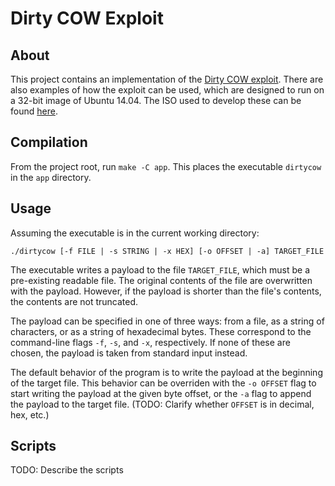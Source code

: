 # Dirty COW Exploit

## About

This project contains an implementation of the [Dirty COW exploit](https://www.cs.toronto.edu/~arnold/427/18s/427_18S/indepth/dirty-cow/index.html). There are also examples of how the exploit can be used, which are designed to run on a 32-bit image of Ubuntu 14.04. The ISO used to develop these can be found [here](http://old-releases.ubuntu.com/releases/14.04.0/ubuntu-14.04.1-desktop-i386.iso).

## Compilation

From the project root, run `make -C app`. This places the executable `dirtycow` in the `app` directory.

## Usage

Assuming the executable is in the current working directory:

```
./dirtycow [-f FILE | -s STRING | -x HEX] [-o OFFSET | -a] TARGET_FILE
```

The executable writes a payload to the file `TARGET_FILE`, which must be a pre-existing readable file. The original contents of the file are overwritten with the payload. However, if the payload is shorter than the file's contents, the contents are not truncated.

The payload can be specified in one of three ways: from a file, as a string of characters, or as a string of hexadecimal bytes. These correspond to the command-line flags `-f`, `-s`, and `-x`, respectively. If none of these are chosen, the payload is taken from standard input instead.

The default behavior of the program is to write the payload at the beginning of the target file. This behavior can be overriden with the `-o OFFSET` flag to start writing the payload at the given byte offset, or the `-a` flag to append the payload to the target file. (TODO: Clarify whether `OFFSET` is in decimal, hex, etc.)

## Scripts

TODO: Describe the scripts

